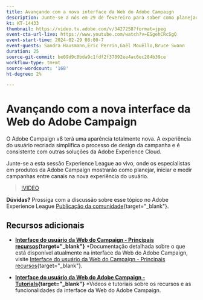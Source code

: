 ```yaml
---
title: Avançando com a nova interface da Web do Adobe Campaign
description: Junte-se a nós em 29 de fevereiro para saber como planejar, iniciar e medir estratégias entre canais usando a nova interface da Web do Adobe Campaign.
kt: KT-14433
thumbnail: https://video.tv.adobe.com/v/3427258?format=jpeg
event-cta-url-live: https://www.youtube.com/watch?v=ESgehCRcSgQ
event-start-time: 2024-02-29 08:00-7
event-guests: Sandra Hausmann,Eric Perrin,Gaël Mouëllo,Bruce Swann
duration: 25
source-git-commit: be09d9c0bda9c1fdf2f37092ee4ac6ec284b39ce
workflow-type: tm+mt
source-wordcount: '168'
ht-degree: 2%

---
```


# Avançando com a nova interface da Web do Adobe Campaign

O Adobe Campaign v8 terá uma aparência totalmente nova. A experiência do usuário recriada simplifica o processo de design da campanha e é consistente com outras soluções da Adobe Experience Cloud.

Junte-se a esta sessão Experience League ao vivo, onde os especialistas em produtos da Adobe Campaign mostrarão como planejar, iniciar e medir campanhas entre canais na nova experiência do usuário.

>[!VIDEO](https://video.tv.adobe.com/v/3427258/?quality=12&learn=on)

**Dúvidas?** Prossiga com a discussão sobre esse tópico no Adobe Experience League [Publicação da comunidade](https://experienceleaguecommunities.adobe.com/t5/adobe-campaign-classic/experience-league-live-post-session-discussion-leaping-ahead/m-p/656893#M2671){target="_blank"}.

## Recursos adicionais

* **[Interface do usuário da Web do Campaign - Principais recursos](https://experienceleague.adobe.com/docs/campaign-web/v8/whats-new.html?lang=pt-BR){target="_blank"}**
*Documentação detalhada sobre o que está disponível atualmente na interface da Web do Adobe Campaign, visite [Interface do usuário da Web do Campaign - Principais recursos](https://experienceleague.adobe.com/docs/campaign-web/v8/whats-new.html?lang=pt-BR){target="_blank"}.

* **[Interface do usuário da Web do Adobe Campaign - Tutorials](https://experienceleague.adobe.com/docs/campaign-web-learn/tutorials/overview.html?lang=en){target="_blank"}**
*Vídeos e tutoriais sobre os recursos e as funcionalidades da interface da Web do Adobe Campaign.

